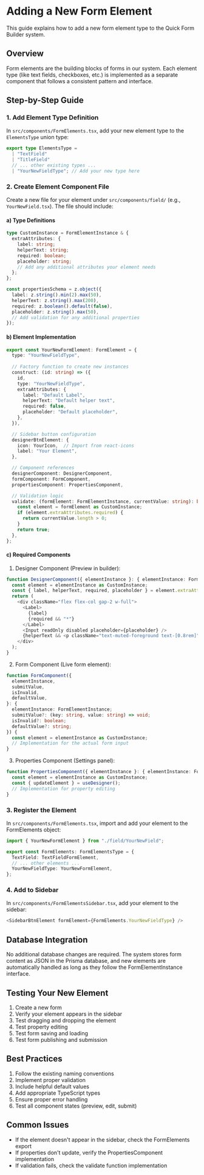 # Adding a New Form Element

This guide explains how to add a new form element type to the Quick Form Builder system.

## Overview

Form elements are the building blocks of forms in our system. Each element type (like text fields, checkboxes, etc.) is implemented as a separate component that follows a consistent pattern and interface.

## Step-by-Step Guide

### 1. Add Element Type Definition

In `src/components/FormElements.tsx`, add your new element type to the `ElementsType` union type:

```typescript
export type ElementsType =
  | "TextField"
  | "TitleField"
  // ... other existing types ...
  | "YourNewFieldType"; // Add your new type here
```

### 2. Create Element Component File

Create a new file for your element under `src/components/field/` (e.g., `YourNewField.tsx`). The file should include:

#### a) Type Definitions
```typescript
type CustomInstance = FormElementInstance & {
  extraAttributes: {
    label: string;
    helperText: string;
    required: boolean;
    placeholder: string;
    // Add any additional attributes your element needs
  };
};

const propertiesSchema = z.object({
  label: z.string().min(2).max(50),
  helperText: z.string().max(200),
  required: z.boolean().default(false),
  placeholder: z.string().max(50),
  // Add validation for any additional properties
});
```

#### b) Element Implementation
```typescript
export const YourNewFormElement: FormElement = {
  type: "YourNewFieldType",
  
  // Factory function to create new instances
  construct: (id: string) => ({
    id,
    type: "YourNewFieldType",
    extraAttributes: {
      label: "Default Label",
      helperText: "Default helper text",
      required: false,
      placeholder: "Default placeholder",
    },
  }),

  // Sidebar button configuration
  designerBtnElement: {
    icon: YourIcon,  // Import from react-icons
    label: "Your Element",
  },

  // Component references
  designerComponent: DesignerComponent,
  formComponent: FormComponent,
  propertiesComponent: PropertiesComponent,

  // Validation logic
  validate: (formElement: FormElementInstance, currentValue: string): boolean => {
    const element = formElement as CustomInstance;
    if (element.extraAttributes.required) {
      return currentValue.length > 0;
    }
    return true;
  },
};
```

#### c) Required Components

1. Designer Component (Preview in builder):
```typescript
function DesignerComponent({ elementInstance }: { elementInstance: FormElementInstance }) {
  const element = elementInstance as CustomInstance;
  const { label, helperText, required, placeholder } = element.extraAttributes;
  return (
    <div className="flex flex-col gap-2 w-full">
      <Label>
        {label}
        {required && "*"}
      </Label>
      <Input readOnly disabled placeholder={placeholder} />
      {helperText && <p className="text-muted-foreground text-[0.8rem]">{helperText}</p>}
    </div>
  );
}
```

2. Form Component (Live form element):
```typescript
function FormComponent({
  elementInstance,
  submitValue,
  isInvalid,
  defaultValue,
}: {
  elementInstance: FormElementInstance;
  submitValue?: (key: string, value: string) => void;
  isInvalid?: boolean;
  defaultValue?: string;
}) {
  const element = elementInstance as CustomInstance;
  // Implementation for the actual form input
}
```

3. Properties Component (Settings panel):
```typescript
function PropertiesComponent({ elementInstance }: { elementInstance: FormElementInstance }) {
  const element = elementInstance as CustomInstance;
  const { updateElement } = useDesigner();
  // Implementation for property editing
}
```

### 3. Register the Element

In `src/components/FormElements.tsx`, import and add your element to the FormElements object:

```typescript
import { YourNewFormElement } from "./field/YourNewField";

export const FormElements: FormElementsType = {
  TextField: TextFieldFormElement,
  // ... other elements ...
  YourNewFieldType: YourNewFormElement,
};
```

### 4. Add to Sidebar

In `src/components/FormElementsSidebar.tsx`, add your element to the sidebar:

```typescript
<SidebarBtnElement formElement={FormElements.YourNewFieldType} />
```

## Database Integration

No additional database changes are required. The system stores form content as JSON in the Prisma database, and new elements are automatically handled as long as they follow the FormElementInstance interface.

## Testing Your New Element

1. Create a new form
2. Verify your element appears in the sidebar
3. Test dragging and dropping the element
4. Test property editing
5. Test form saving and loading
6. Test form publishing and submission

## Best Practices

1. Follow the existing naming conventions
2. Implement proper validation
3. Include helpful default values
4. Add appropriate TypeScript types
5. Ensure proper error handling
6. Test all component states (preview, edit, submit)

## Common Issues

- If the element doesn't appear in the sidebar, check the FormElements export
- If properties don't update, verify the PropertiesComponent implementation
- If validation fails, check the validate function implementation
